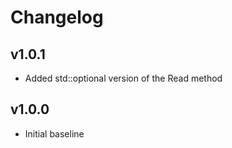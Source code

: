 # Changelog

## v1.0.1
- Added std::optional version of the Read method

## v1.0.0
- Initial baseline
